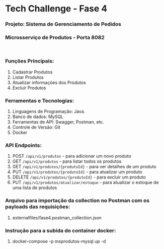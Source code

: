 # Tech Challenge - Fase 4 

### Projeto: Sistema de Gerenciamento de Pedidos

### Microsserviço de Produtos - Porta 8082

<br>

### Funções Principais:

1. Cadastrar Produtos
2. Listar Produtos
3. Atualizar informações dos Produtos
4. Excluir Produtos

### Ferramentas e Tecnologias:

1. Linguagens de Programação: Java.
2. Banco de dados: MySQL
3. Ferramentas de API: Swagger, Postman, etc.
5. Controle de Versão: Git
6. Docker

### API Endpoints:

1. POST `/api/v1/produtos` - para adicionar um novo produto
2. GET `/api/v1/produtos` - para listar todos os produtos
3. GET `/api/v1/produtos/{produtoId}` - para ver detalhes de um produto
4. PUT `/api/v1/produtos/{produtoId}` - para atualizar um produto
5. DELETE `/api/v1/produtos/{produtoId}` - para excluir um produto
6. PUT `/api/v1/produtos/atualizar/estoque` - para atualizar o estoque de uma lista de produtos

### Arquivo para importação da collection no Postman com os payloads das requisições:

1. externalfiles/fase4.postman_collection.json

### Instrução para a subida do container docker:

1. docker-compose -p msprodutos-mysql up -d
